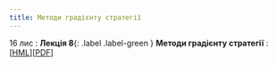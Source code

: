 ```yaml
---
title: Методи градієнту стратегії
---
```


16 лис
: **Лекція 8**{: .label .label-green } **Методи градієнту стратегії**
  :  [[HML](https://ykochura.github.io/rl-kpi/?p=lecture8.md#1)][[PDF](https://ykochura.github.io/rl-kpi/pdf/lecture8.pdf)]


